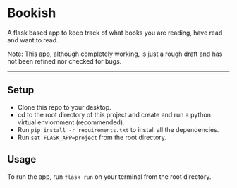 # Bookish
A flask based app to keep track of what books you are reading, have read and want to read.

Note: This app, although completely working, is just a rough draft and has not been refined nor checked for bugs.

---

## Setup
- Clone this repo to your desktop.
- cd to the root directory of this project and create and run a python virtual enviornment (recommended).
- Run `pip install -r requirements.txt` to install all the dependencies.
- Run `set FLASK_APP=project` from the root directory.

## Usage
To run the app, run `flask run` on your terminal from the root directory.
